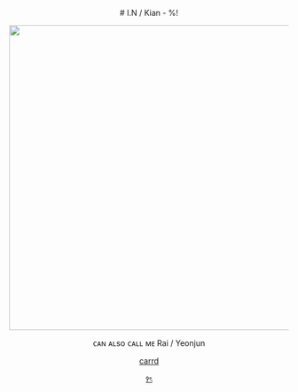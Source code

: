 <p align="center">
# I.N / Kian - %!

<!--
**Yeonjunzin/Yeonjunzin** is a ✨ _special_ ✨ repository because its `README.md` (this file) appears on your GitHub profile.

[Here are some ideas to get you started:

- 🔭 I’m currently working on ...
- 🌱 I’m currently learning ...
- 👯 I’m looking to collaborate on ...
- 🤔 I’m looking for help with ...
- 💬 Ask me about ...
- 📫 How to reach me: ...
- 😄 Pronouns: ...
- ⚡ Fun fact: ...
-->
<p align="center">
<img width="550" src="https://files.catbox.moe/tqc6oe.jpeg">

<p align="center">
ᴄᴀɴ ᴀʟsᴏ ᴄᴀʟʟ ᴍᴇ Rai / Yeonjun </p>
<p align="center"> <a href="https://k1ianz.carrd.co"> carrd
<a>

<br>

<p align="center"> <a href="https://youtu.be/dvCT4jAAUrs?si=0A5p8Kw2gKMXY3f1">
꣑ৎ
<a>
